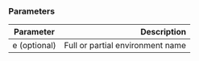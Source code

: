 


### Parameters

|		Parameter 		   |   Description    |
|--------------------------| ----------------:|
|e (optional) 			   | Full or partial environment name |
